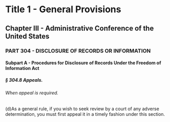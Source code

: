 
# Title 1 - General Provisions
## Chapter III - Administrative Conference of the United States
### PART 304 - DISCLOSURE OF RECORDS OR INFORMATION
#### Subpart A - Procedures for Disclosure of Records Under the Freedom of Information Act
##### § 304.8 Appeals.
###### When appeal is required.

(d)As a general rule, if you wish to seek review by a court of any adverse determination, you must first appeal it in a timely fashion under this section.
